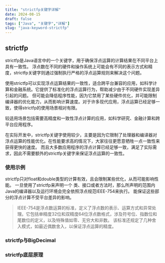 ```yaml
---
title: "strictfp关键字详解"
date: 2024-08-15
draft: false
tags: ["Java", "关键字","详解"]
slug: "java-keyword-strictfp"
---
```


## strictfp
strictfp是Java语言中的一个关键字，用于确保浮点运算的计算结果在不同平台上具有一致性。
浮点数在不同的硬件和操作系统上可能会有不同的表示方式和精度，strictfp关键字则通过强制执行严格的浮点运算规则来解决这个问题。

使用strictfp可以实现浮点运算结果的一致性，适合跨平台兼容的应用，如科学计算和金融系统。它提供了标准化的浮点运算行为，帮助减少由于不同硬件实现差异引起的问题。
但可能会降低程序性能，因为它禁用了某些硬件优化，并可能限制编译器的优化能力，从而影响计算速度。对于许多现代应用，浮点运算已经足够一致，使得strictfp的使用场景相对有限。

较适用场景包括需要高精度和一致性浮点计算的应用，如科学研究、金融计算和跨平台应用程序。

在实际开发中，strictfp关键字使用较少，主要是因为它限制了处理器和编译器对浮点运算的性能优化。在性能要求高的情况下，大家往往更愿意牺牲一点一致性来获得更快的速度。
而且大多数应用程序的浮点计算已经足够一致，满足了实际需求，因此不需要额外的strictfp关键字来保证浮点运算的一致性。

### 使用示例
strictfp只对float和double类型的计算有效，且会限制某些优化，从而可能影响性能。
一旦使用了strictfp来声明一个 类、接口或者方法时，那么所声明的范围内Java的编译器以及运行环境会完全依照浮点规范IEEE-754来执行。
能保证这些部分的浮点计算不受平台差异的影响。

> IEEE-754是浮点数运算的标准，定义了浮点数的表示、运算方式和异常处理。它包括单精度32位和双精度64位浮点数格式，涉及符号位、指数位和尾数位的定义，以及特殊值如零、无穷大和非数。
该标准还规定了几种舍入模式，如最近偶数舍入，以保证浮点运算的精度。



### strictfp与BigDecimal


### strictfp底层原理



